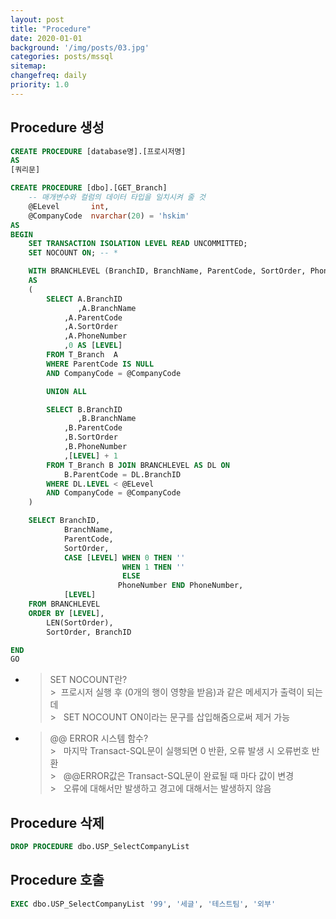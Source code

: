 ```yaml
---
layout: post
title: "Procedure"
date: 2020-01-01
background: '/img/posts/03.jpg'
categories: posts/mssql
sitemap:
changefreq: daily
priority: 1.0
---
```

<p></p>

<!-- <h5 class="section-heading"> Procedure </h5> -->
## Procedure 생성
```sql
CREATE PROCEDURE [database명].[프로시저명]
AS
[쿼리문]
```

```sql
CREATE PROCEDURE [dbo].[GET_Branch]
    -- 매개변수와 컬럼의 데이터 타입을 일치시켜 줄 것 
	@ELevel       int,
	@CompanyCode  nvarchar(20) = 'hskim'
AS
BEGIN
    SET TRANSACTION ISOLATION LEVEL READ UNCOMMITTED;
    SET NOCOUNT ON; -- *

	WITH BRANCHLEVEL (BranchID, BranchName, ParentCode, SortOrder, PhoneNumber, [LEVEL])
	AS
	(
		SELECT A.BranchID
		       ,A.BranchName
			,A.ParentCode
			,A.SortOrder
			,A.PhoneNumber
			,0 AS [LEVEL]
		FROM T_Branch  A
		WHERE ParentCode IS NULL
		AND CompanyCode = @CompanyCode

		UNION ALL

		SELECT B.BranchID
		       ,B.BranchName
			,B.ParentCode
			,B.SortOrder
			,B.PhoneNumber
			,[LEVEL] + 1
		FROM T_Branch B JOIN BRANCHLEVEL AS DL ON
			B.ParentCode = DL.BranchID
		WHERE DL.LEVEL < @ELevel
		AND CompanyCode = @CompanyCode
	)

	SELECT BranchID, 
			BranchName, 
			ParentCode, 
			SortOrder, 
			CASE [LEVEL] WHEN 0 THEN ''
				         WHEN 1 THEN ''
						 ELSE
						PhoneNumber END PhoneNumber, 
			[LEVEL]
	FROM BRANCHLEVEL
	ORDER BY [LEVEL], 
		LEN(SortOrder),
		SortOrder, BranchID  

END
GO
```

- > SET NOCOUNT란?<br>
        >  &nbsp;프로시저 실행 후 (0개의 행이 영향을 받음)과 같은 메세지가 출력이 되는데<br> 
        >  &nbsp; SET NOCOUNT ON이라는 문구를 삽입해줌으로써 제거 가능<br>

- > @@ ERROR 시스템 함수?<br>
        >  &nbsp; 마지막 Transact-SQL문이 실행되면 0 반환, 오류 발생 시 오류번호 반환<br> 
        >  &nbsp; @@ERROR값은 Transact-SQL문이 완료될 때 마다 값이 변경<br>
        >  &nbsp; 오류에 대해서만 발생하고 경고에 대해서는 발생하지 않음


## Procedure 삭제
```sql
DROP PROCEDURE dbo.USP_SelectCompanyList
```

## Procedure 호출
```sql
EXEC dbo.USP_SelectCompanyList '99', '세글', '테스트팀', '외부'
```